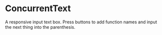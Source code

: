 # ConcurrentText

A responsive input text box. Press buttons to add function names and input the next thing into the parenthesis.
